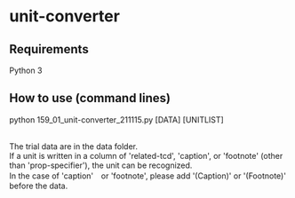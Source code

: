 # unit-converter


## Requirements
Python 3


## How to use (command lines)
python 159_01_unit-converter_211115.py [DATA] [UNITLIST]<br>
<br>


The trial data are in the data folder.<br>
If a unit is written in a column of 'related-tcd', 'caption', or 'footnote' (other than 'prop-specifier'), the unit can be recognized.<br>
In the case of 'caption'　or 'footnote', please add '(Caption)' or '(Footnote)' before the data.<br>


